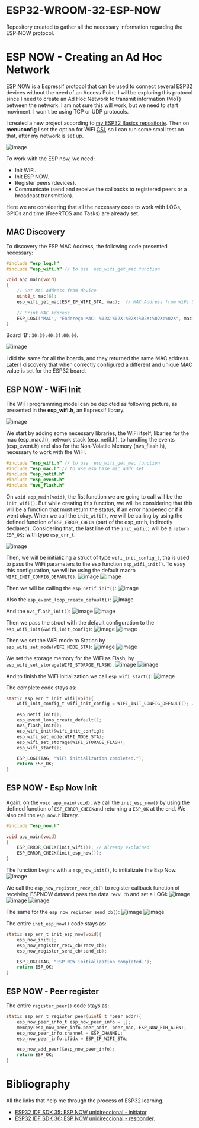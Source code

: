 # ESP32-WROOM-32-ESP-NOW
Repository created to gather all the necessary information regarding the ESP-NOW protocol.

# ESP NOW - Creating an Ad Hoc Network

[ESP NOW](https://docs.espressif.com/projects/esp-idf/en/latest/esp32c3/api-reference/network/esp_now.html) is a Espressif protocol that can be used to connect several ESP32 devices without the need of an Access Point. I will be exploring this protocol since I need to create an Ad Hoc Network to transmit information (MoT) between the network. I am not sure this will work, but we need to start moviment. I won't be using TCP or UDP protocols.

I created a new project according to [my ESP32 Basics repositorie](https://github.com/Rafaelatff/ESP32-WROOM-32-Basics/blob/main/README.md). Then on **menuconfig** I set the option for WiFi [CSI](https://github.com/Rafaelatff/ESP32-WROOM-32-Basics/blob/main/README.md), so I can run some small test on that, after my network is set up. 

![image](https://github.com/Rafaelatff/ESP32-WROOM-32-ESP-NOW/assets/58916022/af3a1cbf-2ee7-4882-91fc-19c027e0eb52)

To work with the ESP now, we need:

* Init WiFi.
* Init ESP NOW.
* Register peers (devices).
* Communicate (send and receive the callbacks to registered peers or a broadcast transmittion).

Here we are considering that all the necessary code to work with LOGs, GPIOs and time (FreeRTOS and Tasks) are already set.

## MAC Discovery

To discovery the ESP MAC Address, the following code presented necessary:

```c
#include "esp_log.h"
#include "esp_wifi.h" // to use  esp_wifi_get_mac function

void app_main(void)
{
    // Get MAC Address from device
    uint8_t mac[6];
    esp_wifi_get_mac(ESP_IF_WIFI_STA, mac);  // MAC Address from WiFi Station (STA)
    
    // Print MAC Address
    ESP_LOGI("MAC", "Endereço MAC: %02X:%02X:%02X:%02X:%02X:%02X", mac[0], mac[1], mac[2], mac[3], mac[4], mac[5]);
}
```

Board 'B': `30:39:40:3f:00:00`.

![image](https://github.com/Rafaelatff/ESP32-WROOM-32-ESP-NOW/assets/58916022/5a6c1f33-4f27-40d7-8ad0-80e5e9212089)

I did the same for all the boards, and they returned the same MAC address. Later I discovery that when correctly configured a different and unique MAC value is set for the ESP32 board.

## ESP NOW - WiFi Init

The WiFi programming model can be depicted as following picture, as presented in the **esp_wifi.h**, an Espressif library.

![image](https://github.com/Rafaelatff/ESP32-WROOM-32-ESP-NOW/assets/58916022/f30edc86-8e08-48f6-ae62-a94da62a6cea)

We start by adding some necessary libraries, the WiFi itself, libaries for the mac (esp_mac.h), network stack (esp_netif.h), to handling the events (esp_event.h) and also for the Non-Volatile Memory (nvs_flash.h), necessary to work with the WiFi.

```c
#include "esp_wifi.h" // to use  esp_wifi_get_mac function
#include "esp_mac.h" // to use esp_base_mac_addr_set
#include "esp_netif.h"
#include "esp_event.h"
#include "nvs_flash.h"
```

On `void app_main(void)`, the fist function we are going to call will be the `init_wifi()`. But while creating this function, we will be considering that this will be a function that must return the status, if an error happened or if it went okay. When we call the `init_wifi()`, we will be calling by using the defined function of `ESP_ERROR_CHECK` (part of the esp_err.h, indirectly declared). Considering that, the last line of the `init_wifi()` will be a `return ESP_OK;` with type `esp_err_t`.

![image](https://github.com/Rafaelatff/ESP32-WROOM-32-ESP-NOW/assets/58916022/1edaaee0-7493-4664-83e5-8c59d4dba730)

Then, we will be initializing a struct of type `wifi_init_config_t`, tha is used to pass the WiFi parameters to the esp function `esp_wifi_init()`. To easy this configuration, we will be using the default macro `WIFI_INIT_CONFIG_DEFAULT()`.
![image](https://github.com/Rafaelatff/ESP32-WROOM-32-ESP-NOW/assets/58916022/821cd984-8598-4a82-8b3b-d0883165363e)
![image](https://github.com/Rafaelatff/ESP32-WROOM-32-ESP-NOW/assets/58916022/b85d598e-f832-499b-8123-be760b64c1a0)

Then we will be calling the `esp_netif_init()`:
![image](https://github.com/Rafaelatff/ESP32-WROOM-32-ESP-NOW/assets/58916022/155dfca1-8d55-41db-8de1-53c14c9236a1)

Also the `esp_event_loop_create_default()`:
![image](https://github.com/Rafaelatff/ESP32-WROOM-32-ESP-NOW/assets/58916022/13a7eec1-acee-4aa4-a2e1-f2140ec9d7f3)

And the `nvs_flash_init()`:
![image](https://github.com/Rafaelatff/ESP32-WROOM-32-ESP-NOW/assets/58916022/018d9509-6d37-4a38-993a-75a49906c87c)
![image](https://github.com/Rafaelatff/ESP32-WROOM-32-ESP-NOW/assets/58916022/b86d035a-36de-4969-8fb4-236bfe4d8fda)

Then we pass the struct with the default configuration to the `esp_wifi_init(&wifi_init_config)`:
![image](https://github.com/Rafaelatff/ESP32-WROOM-32-ESP-NOW/assets/58916022/d33dd127-8930-4385-bb71-09465b7d886a)
![image](https://github.com/Rafaelatff/ESP32-WROOM-32-ESP-NOW/assets/58916022/13a9e1cd-3a56-4642-86a4-a29773791fee)

Then we set the WiFi mode to Station by `esp_wifi_set_mode(WIFI_MODE_STA)`:
![image](https://github.com/Rafaelatff/ESP32-WROOM-32-ESP-NOW/assets/58916022/09925326-4662-45fa-9bb1-543ed84de1f3)
![image](https://github.com/Rafaelatff/ESP32-WROOM-32-ESP-NOW/assets/58916022/88c76dc6-f9e6-4308-bbe0-bfc1e113d5d5)

We set the storage memory for the WiFi as Flash, by `esp_wifi_set_storage(WIFI_STORAGE_FLASH)`:
![image](https://github.com/Rafaelatff/ESP32-WROOM-32-ESP-NOW/assets/58916022/8d8c039a-55c4-4c1b-b132-79b0c50ff6c7)
![image](https://github.com/Rafaelatff/ESP32-WROOM-32-ESP-NOW/assets/58916022/6be1055b-34c7-4f40-a12e-c6dc479e8c4f)

And to finish the WiFi initialization we call `esp_wifi_start()`:
![image](https://github.com/Rafaelatff/ESP32-WROOM-32-ESP-NOW/assets/58916022/f72ce596-85e7-4a10-bd3c-ca0c7b9c06c0)

The complete code stays as:

```c
static esp_err_t init_wifi(void){
    wifi_init_config_t wifi_init_config = WIFI_INIT_CONFIG_DEFAULT(); // macro default

    esp_netif_init();
    esp_event_loop_create_default();
    nvs_flash_init();
    esp_wifi_init(&wifi_init_config);
    esp_wifi_set_mode(WIFI_MODE_STA);
    esp_wifi_set_storage(WIFI_STORAGE_FLASH);
    esp_wifi_start();

    ESP_LOGI(TAG, "WiFi initialization completed.");
    return ESP_OK;
}
```

## ESP NOW - Esp Now Init

Again, on the `void app_main(void)`, we call the `init_esp_now()` by using the defined function of `ESP_ERROR_CHECK`and returning a `ESP_OK` at the end. We also call the `esp_now.h` library.

```c
#include "esp_now.h"

void app_main(void)
{
    ESP_ERROR_CHECK(init_wifi()); // Already explained
    ESP_ERROR_CHECK(init_esp_now());
} 
```
The function begins with a `esp_now_init()`, to initializate the Esp Now.
![image](https://github.com/Rafaelatff/ESP32-WROOM-32-ESP-NOW/assets/58916022/406ef94d-26b4-4c7b-ada7-54d915e91e44)

We call the `esp_now_register_recv_cb()` to register callback function of receiving ESPNOW dataand pass the data `recv_cb` and set a LOGI:
![image](https://github.com/Rafaelatff/ESP32-WROOM-32-ESP-NOW/assets/58916022/a1af1c05-2274-4cc5-a43c-37548349e356)
![image](https://github.com/Rafaelatff/ESP32-WROOM-32-ESP-NOW/assets/58916022/c89e4d14-5acb-484c-b129-849652292efb)
![image](https://github.com/Rafaelatff/ESP32-WROOM-32-ESP-NOW/assets/58916022/3fa7ff61-b66f-4044-a59f-b9e82894bae2)

The same for the `esp_now_register_send_cb()`:
![image](https://github.com/Rafaelatff/ESP32-WROOM-32-ESP-NOW/assets/58916022/2311773c-7404-4a56-b21e-9c56cc629d33)
![image](https://github.com/Rafaelatff/ESP32-WROOM-32-ESP-NOW/assets/58916022/6b76ef74-347b-468f-95c3-bd8bb3a0d6d9)


The entire `init_esp_now()` code stays as:
```c
static esp_err_t init_esp_now(void){
    esp_now_init();
    esp_now_register_recv_cb(recv_cb);
    esp_now_register_send_cb(send_cb);

    ESP_LOGI(TAG, "ESP NOW initialization completed.");
    return ESP_OK;
}
```

## ESP NOW - Peer register

The entire `register_peer()` code stays as:
```c
static esp_err_t register_peer(uint8_t *peer_addr){
    esp_now_peer_info_t esp_now_peer_info = {};
    memcpy(esp_now_peer_info.peer_addr, peer_mac, ESP_NOW_ETH_ALEN);
    esp_now_peer_info.channel = ESP_CHANNEL;
    esp_now_peer_info.ifidx = ESP_IF_WIFI_STA;

    esp_now_add_peer(&esp_now_peer_info);
    return ESP_OK;
}
```

# Bibliography

All the links that help me through the process of ESP32 learning.

* [ESP32 IDF SDK 35: ESP NOW unidireccional - initiator](https://www.youtube.com/watch?v=-FFhONBzRZ4&list=PL-Hb9zZP9qC65SpXHnTAO0-qV6x5JxCMJ&index=36).
* [ESP32 IDF SDK 36: ESP NOW unidireccional - responder](https://www.youtube.com/watch?v=HIJFqvpriqg&list=PL-Hb9zZP9qC65SpXHnTAO0-qV6x5JxCMJ&index=37).
